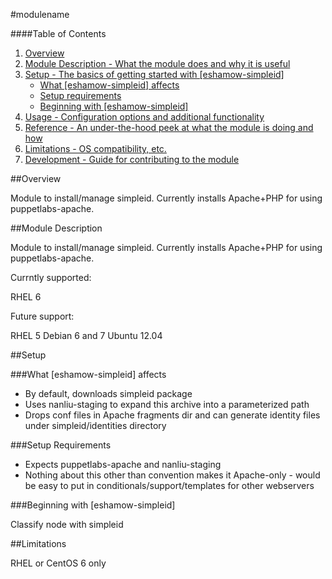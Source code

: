 #modulename

####Table of Contents

1. [Overview](#overview)
2. [Module Description - What the module does and why it is useful](#module-description)
3. [Setup - The basics of getting started with [eshamow-simpleid]](#setup)
    * [What [eshamow-simpleid] affects](#what-[eshamow-simpleid]-affects)
    * [Setup requirements](#setup-requirements)
    * [Beginning with [eshamow-simpleid]](#beginning-with-[eshamow-simpleid])
4. [Usage - Configuration options and additional functionality](#usage)
5. [Reference - An under-the-hood peek at what the module is doing and how](#reference)
5. [Limitations - OS compatibility, etc.](#limitations)
6. [Development - Guide for contributing to the module](#development)

##Overview

Module to install/manage simpleid. Currently installs Apache+PHP for using puppetlabs-apache.

##Module Description

Module to install/manage simpleid. Currently installs Apache+PHP for using puppetlabs-apache.

Currntly supported:

RHEL 6

Future support:

RHEL 5
Debian 6 and 7
Ubuntu 12.04

##Setup

###What [eshamow-simpleid] affects

* By default, downloads simpleid package
* Uses nanliu-staging to expand this archive into a parameterized path
* Drops conf files in Apache fragments dir and can generate identity files under simpleid/identities directory

###Setup Requirements

* Expects puppetlabs-apache and nanliu-staging
* Nothing about this other than convention makes it Apache-only - would be easy to put in conditionals/support/templates for other webservers

###Beginning with [eshamow-simpleid]

Classify node with simpleid

##Limitations

RHEL or CentOS 6 only
